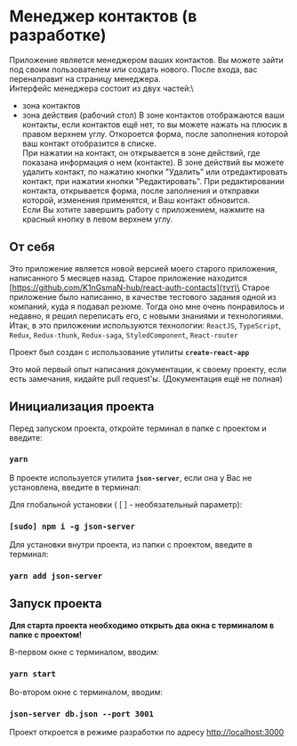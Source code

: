 # Менеджер контактов (в разработке)
Приложение является менеджером ваших контактов. Вы можете зайти под своим пользователем или создать нового. После входа, вас перенаправит на страницу менеджера.\
Интерфейс менеджера состоит из двух частей:\ 
* зона контактов
* зона действия (рабочий стол)
В зоне контактов отображаются ваши контакты, если контактов ещё нет, то вы можете нажать на плюсик в правом верхнем углу. Откороется форма, после заполнения которой ваш контакт отобразится в списке.\
При нажатии на контакт, он открывается в зоне действий, где показана информация о нем (контакте). В зоне действий вы можете удалить контакт, по нажатию кнопки "Удалить" или отредактировать контакт, при нажатии кнопки "Редактировать". При редактировании контакта, открывается форма, после заполнения и откправки которой, изменения применятся, и Ваш контакт обновится.\
Если Вы хотите завершить работу с приложением, нажмите на красный кнопку в левом верхнем углу.

## От себя
Это приложение является новой версией моего старого приложения, написанного 5 месяцев назад. Старое приложение находится [https://github.com/K1nGsmaN-hub/react-auth-contacts](тут)\
Старое приложение было написанно, в качестве тестового задания одной из компаний, куда я подавал резюме. Тогда оно мне очень понравилось и недавно, я решил переписать его, с новыми знаниями и технологиями.\
Итак, в это приложении используются технологии: `ReactJS`, `TypeScript`, `Redux`, `Redux-thunk`, `Redux-saga`, `StyledComponent`, `React-router`

Проект был создан с использование утилиты **`create-react-app`**

Это мой первый опыт написания документации, к своему проекту, если есть замечания, кидайте pull request'ы. (Документация ещё не полная)

## Инициализация проекта

Перед запуском проекта, откройте терминал в папке с проектом и введите:

### `yarn`

В проекте используется утилита **`json-server`**, если она у Вас не установлена, введите в терминал:

Для глобальной установки ( [ ] - необязательный параметр):
### `[sudo] npm i -g json-server`

Для установки внутри проекта, из папки с проектом, введите в терминал:
### `yarn add json-server`

## Запуск проекта

**Для старта проекта необходимо открыть два окна с терминалом в папке с проектом!**

В-первом окне с терминалом, вводим:
### `yarn start`

Во-втором окне с терминалом, вводим:
### `json-server db.json --port 3001`

Проект откроется в режиме разработки по адресу [http://localhost:3000](http://localhost:3000)

